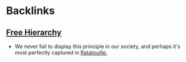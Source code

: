
# Backlinks
## [Free Hierarchy](<Free Hierarchy.md>)
- We never fail to display this principle in our society, and perhaps it's most perfectly captured in [Ratatouille](<Ratatouille.md>),

